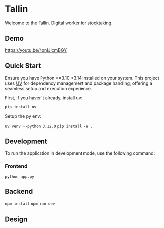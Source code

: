 # Tallin

Welcome to the Tallin.
Digital worker for stocktaking.


## Demo

https://youtu.be/honIJicmBGY


## Quick Start

Ensure you have Python >=3.10 <3.14 installed on your system. This project uses [UV](https://docs.astral.sh/uv/) for dependency management and package handling, offering a seamless setup and execution experience.

First, if you haven't already, install uv:

```bash
pip install uv
```

Setup the py env:

`uv venv --python 3.12.0`
`pip install -e .`

## Development

To run the application in development mode, use the following command:

### Frontend

`python app.py`

## Backend

`npm install`
`npm run dev`

## Design
